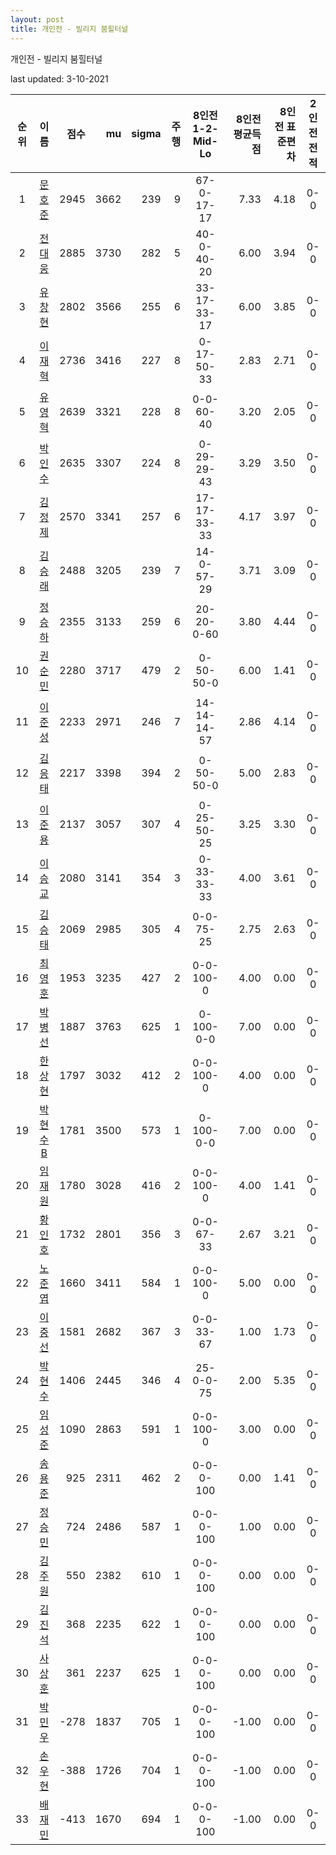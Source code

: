 ```yaml
---
layout: post
title: 개인전 - 빌리지 붐힐터널
---
```



개인전 - 빌리지 붐힐터널


last updated: 3-10-2021

| 순위 | 이름 | 점수 | mu | sigma | 주행 | 8인전 1-2-Mid-Lo | 8인전 평균득점 | 8인전 표준편차 | 2인전 전적 |
|:---:|:---:|---:|---:|---:|---:|:---:|---:|---:|:---:|
| 1 | [문호준](../munhojun) | 2945 | 3662 | 239 | 9 | 67-0-17-17 | 7.33 | 4.18 | 0-0 |
| 2 | [전대웅](../jeondaewoong) | 2885 | 3730 | 282 | 5 | 40-0-40-20 | 6.00 | 3.94 | 0-0 |
| 3 | [유창현](../yuchanghyeon) | 2802 | 3566 | 255 | 6 | 33-17-33-17 | 6.00 | 3.85 | 0-0 |
| 4 | [이재혁](../ijaehyeok) | 2736 | 3416 | 227 | 8 | 0-17-50-33 | 2.83 | 2.71 | 0-0 |
| 5 | [유영혁](../yuyeonghyeok) | 2639 | 3321 | 228 | 8 | 0-0-60-40 | 3.20 | 2.05 | 0-0 |
| 6 | [박인수](../bakinsu) | 2635 | 3307 | 224 | 8 | 0-29-29-43 | 3.29 | 3.50 | 0-0 |
| 7 | [김정제](../gimjeongje) | 2570 | 3341 | 257 | 6 | 17-17-33-33 | 4.17 | 3.97 | 0-0 |
| 8 | [김승래](../gimseungrae) | 2488 | 3205 | 239 | 7 | 14-0-57-29 | 3.71 | 3.09 | 0-0 |
| 9 | [정승하](../jeongseungha) | 2355 | 3133 | 259 | 6 | 20-20-0-60 | 3.80 | 4.44 | 0-0 |
| 10 | [권순민](../gweonsoonmin) | 2280 | 3717 | 479 | 2 | 0-50-50-0 | 6.00 | 1.41 | 0-0 |
| 11 | [이준성](../ijunseong) | 2233 | 2971 | 246 | 7 | 14-14-14-57 | 2.86 | 4.14 | 0-0 |
| 12 | [김응태](../gimeungtae) | 2217 | 3398 | 394 | 2 | 0-50-50-0 | 5.00 | 2.83 | 0-0 |
| 13 | [이준용](../ijunyong) | 2137 | 3057 | 307 | 4 | 0-25-50-25 | 3.25 | 3.30 | 0-0 |
| 14 | [이승교](../iseunggyo) | 2080 | 3141 | 354 | 3 | 0-33-33-33 | 4.00 | 3.61 | 0-0 |
| 15 | [김승태](../gimseungtae) | 2069 | 2985 | 305 | 4 | 0-0-75-25 | 2.75 | 2.63 | 0-0 |
| 16 | [최영훈](../choiyeonghun) | 1953 | 3235 | 427 | 2 | 0-0-100-0 | 4.00 | 0.00 | 0-0 |
| 17 | [박병선](../bakbyeongseon) | 1887 | 3763 | 625 | 1 | 0-100-0-0 | 7.00 | 0.00 | 0-0 |
| 18 | [한상현](../hansanghyeon) | 1797 | 3032 | 412 | 2 | 0-0-100-0 | 4.00 | 0.00 | 0-0 |
| 19 | [박현수B](../bakhyeonsu-b) | 1781 | 3500 | 573 | 1 | 0-100-0-0 | 7.00 | 0.00 | 0-0 |
| 20 | [임재원](../imjaewon) | 1780 | 3028 | 416 | 2 | 0-0-100-0 | 4.00 | 1.41 | 0-0 |
| 21 | [황인호](../hwanginho) | 1732 | 2801 | 356 | 3 | 0-0-67-33 | 2.67 | 3.21 | 0-0 |
| 22 | [노준엽](../nojunyeob) | 1660 | 3411 | 584 | 1 | 0-0-100-0 | 5.00 | 0.00 | 0-0 |
| 23 | [이중선](../ijungseon) | 1581 | 2682 | 367 | 3 | 0-0-33-67 | 1.00 | 1.73 | 0-0 |
| 24 | [박현수](../bakhyeonsu) | 1406 | 2445 | 346 | 4 | 25-0-0-75 | 2.00 | 5.35 | 0-0 |
| 25 | [임성준](../imseongjun) | 1090 | 2863 | 591 | 1 | 0-0-100-0 | 3.00 | 0.00 | 0-0 |
| 26 | [송용준](../songyongjun) | 925 | 2311 | 462 | 2 | 0-0-0-100 | 0.00 | 1.41 | 0-0 |
| 27 | [정승민](../jeongseungmin) | 724 | 2486 | 587 | 1 | 0-0-0-100 | 1.00 | 0.00 | 0-0 |
| 28 | [김주원](../gimjuwon) | 550 | 2382 | 610 | 1 | 0-0-0-100 | 0.00 | 0.00 | 0-0 |
| 29 | [김진석](../gimjinseok) | 368 | 2235 | 622 | 1 | 0-0-0-100 | 0.00 | 0.00 | 0-0 |
| 30 | [사상훈](../sasanghun) | 361 | 2237 | 625 | 1 | 0-0-0-100 | 0.00 | 0.00 | 0-0 |
| 31 | [박민우](../bakminu) | -278 | 1837 | 705 | 1 | 0-0-0-100 | -1.00 | 0.00 | 0-0 |
| 32 | [손우현](../sonuhyeon) | -388 | 1726 | 704 | 1 | 0-0-0-100 | -1.00 | 0.00 | 0-0 |
| 33 | [배재민](../baejaemin) | -413 | 1670 | 694 | 1 | 0-0-0-100 | -1.00 | 0.00 | 0-0 |
